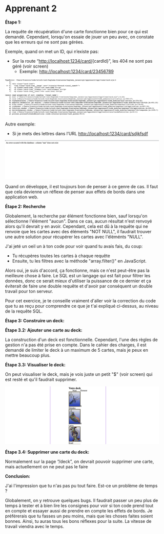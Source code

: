 # Apprenant 2

**Étape 1:**

La requête de récupération d'une carte fonctionne bien pour ce qui est demandé. Cependant, lorsqu'on essaie de jouer un peu avec, on constate que les erreurs qui ne sont pas gérées.

Exemple, quand on met un ID, qui n’existe pas:

- Sur la route “[http://localhost:1234/card/](http://localhost:1234/card/23456789){cardId}”, les 404 ne sont pas géré (voir screen)
    - Exemple: [http://localhost:1234/card/23456789](http://localhost:1234/card/23456789)

![Capture d’écran 2023-09-12 à 19.11.57.png](screen/Capture_decran_2023-09-12_a_19.11.57.png)

Autre exemple: 

- Si je mets des lettres dans l’URL [http://localhost:1234/card/sdjkfsdf](http://localhost:1234/card/sdjkfsdf)

![Capture d’écran 2023-09-13 à 09.46.53.png](screen/Capture_decran_2023-09-13_a_09.46.53.png)

Quand on développe, il est toujours bon de penser à ce genre de cas. Il faut que cela devienne un réflexe de penser aux effets de bords dans une application web.

**Étape 2: Recherche**

Globalement, la recherche par élément fonctionne bien, sauf lorsqu'on sélectionne l'élément "aucun". Dans ce cas, aucun résultat n'est renvoyé alors qu'il devrait y en avoir. Cependant, cela est dû à la requête qui ne renvoie que les cartes avec des éléments "NOT NULL", il faudrait trouver une autre solution pour récupérer les cartes avec l'éléménts "NULL".

J'ai jeté un oeil un à ton code pour voir quand tu avais fais, du coup:

- Tu récupères toutes les cartes à chaque requête
- Ensuite, tu les filtres avec la méthode "array.filter()" en JavaScript.

Alors oui, je suis d'accord, ça fonctionne, mais ce n'est peut-être pas la meilleure chose à faire. Le SQL est un langage qui est fait pour filtrer les données, donc ce serait mieux d'utiliser la puissance de ce dernier et ça éviterait de faire une double requête et d'avoir par conséquent un double travail pour ton serveur.

Pour cet exercice, je te conseille vraiment d'aller voir la correction du code que tu as reçu pour comprendre ce que je t'ai expliqué ci-dessus, au niveau de la requête SQL.

**Étape 3: Construire un deck:**

**Étape 3.2: Ajouter une carte au deck:**

La construction d'un deck est fonctionnelle. Cependant, l'une des règles de gestion n'a pas été prise en compte. Dans le cahier des charges, il est demandé de limiter le deck à un maximum de 5 cartes, mais je peux en mettre beaucoup plus.

**Étape 3.3: Visualiser le deck:**

On peut visualiser le deck, mais je vois juste un petit "$" (voir screen) qui est resté et qu'il faudrait supprimer.

![Capture d’écran 2023-09-13 à 10.19.34.png](screen/Capture_decran_2023-09-13_a_10.19.34.png)

**Étape 3.4: Supprimer une carte du deck:**

Normalement sur la page “/deck”, on devrait pouvoir supprimer une carte, mais actuellement on ne peut pas le faire

**Conclusion:**

J'ai l'impression que tu n'as pas pu tout faire. Est-ce un problème de temps ?

Globalement, on y retrouve quelques bugs. Il faudrait passer un peu plus de temps à tester et à bien lire les consignes pour voir si ton code prend tout en compte et essayer aussi de prendre en compte les effets de bords. Je préférerais que tu fasses un peu moins, mais que les choses faites soient bonnes. Ainsi, tu auras tous les bons réflexes pour la suite. La vitesse de travail viendra avec le temps.